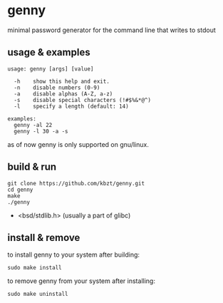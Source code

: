 # genny

minimal password generator for the command line that writes to stdout

## usage & examples

~~~
usage: genny [args] [value]

  -h    show this help and exit.
  -n    disable numbers (0-9)
  -a    disable alphas (A-Z, a-z)
  -s    disable special characters (!#$%&*@^)
  -l    specify a length (default: 14)

examples:
  genny -al 22
  genny -l 30 -a -s
~~~

as of now genny is only supported on gnu/linux.

## build & run

~~~
git clone https://github.com/kbzt/genny.git
cd genny
make
./genny
~~~

- <bsd/stdlib.h> (usually a part of glibc)

## install & remove

to install genny to your system after building:
~~~
sudo make install
~~~

to remove genny from your system after installing:
~~~
sudo make uninstall
~~~
